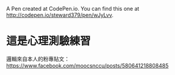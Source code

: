A Pen created at CodePen.io. You can find this one at http://codepen.io/steward379/pen/wJyLvv.

 # 這是心理測驗練習
 
 邏輯來自本人的粉專貼文：
 https://www.facebook.com/moocsnccu/posts/580641218808485
 
